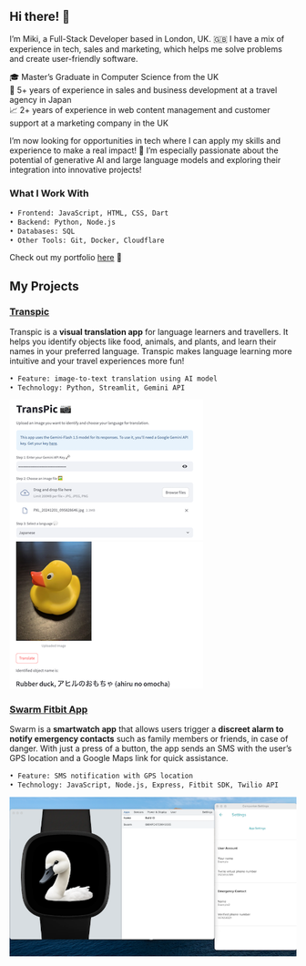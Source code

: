 ## Hi there! 👋

I’m Miki, a Full-Stack Developer based in London, UK. 🇬🇧 
I have a mix of experience in tech, sales and marketing, which helps me solve problems and create user-friendly software.

🎓 Master’s Graduate in Computer Science from the UK
<br>
🧳 5+ years of experience in sales and business development at a travel agency in Japan
<br>
📈 2+ years of experience in web content management and customer support at a marketing company in the UK

I’m now looking for opportunities in tech where I can apply my skills and experience to make a real impact! 💪 I’m especially passionate about the potential of generative AI and large language models and exploring their integration into innovative projects! 

### What I Work With

	• Frontend: JavaScript, HTML, CSS, Dart
	• Backend: Python, Node.js
	• Databases: SQL
	• Other Tools: Git, Docker, Cloudflare

Check out my portfolio [here](https://mikistation.com/) 👀

## My Projects

### [Transpic](https://transpic.streamlit.app/)
Transpic is a **visual translation app** for language learners and travellers. It helps you identify objects like food, animals, and plants, and learn their names in your preferred language. Transpic makes language learning more intuitive and your travel experiences more fun!

    • Feature: image-to-text translation using AI model
    • Technology: Python, Streamlit, Gemini API

![Transpic](transpic1.png) ![Transpic](transpic2.png)

### [Swarm Fitbit App](https://github.com/3miki/swarm-fitbit-alarm)
Swarm is a **smartwatch app** that allows users trigger a **discreet alarm to notify emergency contacts** such as family members or friends, in case of danger. With just a press of a button, the app sends an SMS with the user’s GPS location and a Google Maps link for quick assistance.

    • Feature: SMS notification with GPS location
    • Technology: JavaScript, Node.js, Express, Fitbit SDK, Twilio API

![Swarm](swarm.png)